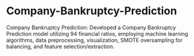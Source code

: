 # Company-Bankruptcy-Prediction
Company Bankruptcy Prediction: Developed a Company Bankruptcy Prediction model utilizing 94 financial ratios,  employing machine learning algorithms, data preprocessing, visualization, SMOTE oversampling for balancing, and  feature selection/extraction. 
